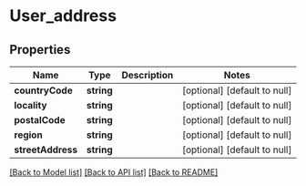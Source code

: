 # User_address

## Properties
Name | Type | Description | Notes
------------ | ------------- | ------------- | -------------
**countryCode** | **string** |  | [optional] [default to null]
**locality** | **string** |  | [optional] [default to null]
**postalCode** | **string** |  | [optional] [default to null]
**region** | **string** |  | [optional] [default to null]
**streetAddress** | **string** |  | [optional] [default to null]

[[Back to Model list]](../README.md#documentation-for-models) [[Back to API list]](../README.md#documentation-for-api-endpoints) [[Back to README]](../README.md)


